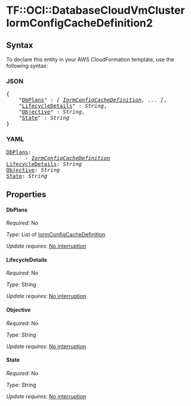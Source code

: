 # TF::OCI::DatabaseCloudVmCluster IormConfigCacheDefinition2

## Syntax

To declare this entity in your AWS CloudFormation template, use the following syntax:

### JSON

<pre>
{
    "<a href="#dbplans" title="DbPlans">DbPlans</a>" : <i>[ <a href="iormconfigcachedefinition.md">IormConfigCacheDefinition</a>, ... ]</i>,
    "<a href="#lifecycledetails" title="LifecycleDetails">LifecycleDetails</a>" : <i>String</i>,
    "<a href="#objective" title="Objective">Objective</a>" : <i>String</i>,
    "<a href="#state" title="State">State</a>" : <i>String</i>
}
</pre>

### YAML

<pre>
<a href="#dbplans" title="DbPlans">DbPlans</a>: <i>
      - <a href="iormconfigcachedefinition.md">IormConfigCacheDefinition</a></i>
<a href="#lifecycledetails" title="LifecycleDetails">LifecycleDetails</a>: <i>String</i>
<a href="#objective" title="Objective">Objective</a>: <i>String</i>
<a href="#state" title="State">State</a>: <i>String</i>
</pre>

## Properties

#### DbPlans

_Required_: No

_Type_: List of <a href="iormconfigcachedefinition.md">IormConfigCacheDefinition</a>

_Update requires_: [No interruption](https://docs.aws.amazon.com/AWSCloudFormation/latest/UserGuide/using-cfn-updating-stacks-update-behaviors.html#update-no-interrupt)

#### LifecycleDetails

_Required_: No

_Type_: String

_Update requires_: [No interruption](https://docs.aws.amazon.com/AWSCloudFormation/latest/UserGuide/using-cfn-updating-stacks-update-behaviors.html#update-no-interrupt)

#### Objective

_Required_: No

_Type_: String

_Update requires_: [No interruption](https://docs.aws.amazon.com/AWSCloudFormation/latest/UserGuide/using-cfn-updating-stacks-update-behaviors.html#update-no-interrupt)

#### State

_Required_: No

_Type_: String

_Update requires_: [No interruption](https://docs.aws.amazon.com/AWSCloudFormation/latest/UserGuide/using-cfn-updating-stacks-update-behaviors.html#update-no-interrupt)

